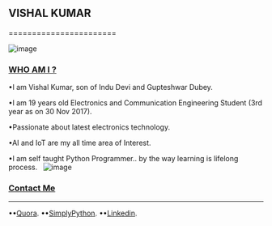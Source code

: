## VISHAL KUMAR
=======================

![image](https://qph.ec.quoracdn.net/main-qimg-79d77e3edbad4e35785402b59ce42b91-c)

### [WHO AM I ?](#WhoamI)
•I am Vishal Kumar, son of Indu Devi and Gupteshwar Dubey. 

•I am 19 years old Electronics and Communication Engineering Student (3rd year as on 30 Nov 2017).   

•Passionate about latest electronics technology.  

•AI and IoT are my all time area of Interest.  

•I am self taught Python Programmer.. by the way learning is lifelong process.  
![image](https://qph.fs.quoracdn.net/main-thumb-113402770-200-agpgpkvhzjjshtivxogrhwsfhnewqzno.jpeg)


### [Contact Me](#ContactMe)
------------------------------
 ••[Quora](https://www.quora.com/profile/Vishal-566).
 ••[SimplyPython](https://simplypython.quora.com).
 ••[Linkedin](https://www.linkedin.com/in/the-vishal).
